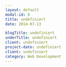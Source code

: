 ```yaml
---
layout: default
modal-id: 6
title: undefiniert
date: 2014-07-13

blogTitle: undefiniert
underTitle: undefiniert
client: undefiniert
project-date: undefiniert
client: undefiniert
category: Web Development
---
```



